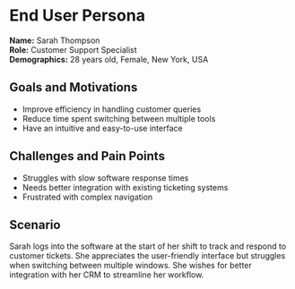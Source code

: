 # End User Persona

**Name:** Sarah Thompson  
**Role:** Customer Support Specialist  
**Demographics:** 28 years old, Female, New York, USA  

## Goals and Motivations
- Improve efficiency in handling customer queries  
- Reduce time spent switching between multiple tools  
- Have an intuitive and easy-to-use interface  

## Challenges and Pain Points
- Struggles with slow software response times  
- Needs better integration with existing ticketing systems  
- Frustrated with complex navigation  

## Scenario
Sarah logs into the software at the start of her shift to track and respond to customer tickets. 
She appreciates the user-friendly interface but struggles when switching between multiple windows. 
She wishes for better integration with her CRM to streamline her workflow.
